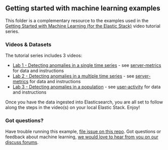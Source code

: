 ## Getting started with machine learning examples

This folder is a complementary resource to the examples used in the [Getting Started with Machine Learning (for the Elastic Stack)](https://www.youtube.com/playlist?list=PLhLSfisesZIsGXp8sLxZiICYWAmdWPYJ8) video tutorial series.

### Videos & Datasets
The tutorial series includes 3 videos:

 - [Lab 1 - Detecting anomalies in a single time series](https://www.elastic.co/videos/machine-learning-tutorial-creating-a-single-metric-job) - see [server-metrics](https://github.com/elastic/examples/tree/master/Machine%20Learning/Getting%20Started%20Examples/server_metrics) for data and instructions
 - [Lab 2 - Detecting anomalies in a multiple time  series](https://www.elastic.co/videos/machine-learning-tutorial-creating-a-multi-metric-job) - see [server-metrics](https://github.com/elastic/examples/tree/master/Machine%20Learning/Getting%20Started%20Examples/server_metrics) for data and instructions
 - [Lab 3 - Detecting anomalies in a population](https://www.elastic.co/videos/machine-learning-lab-3-detect-outliers-in-a-population) - see [user-activity](https://github.com/elastic/examples/tree/master/Machine%20Learning/Getting%20Started%20Examples/user_activity) for data and instructions

Once you have the data ingested into Elasticsearch, you are all set to follow along the steps in the video(s) on your local Elastic Stack. Enjoy!

### Got questions?

   Have trouble running this example, [file issue on this repo](https://github.com/elastic/examples/issues/new). Got questions or feedback about machine learning, [we would love to hear from you on our discuss forums](https://discuss.elastic.co/c/x-pack).
